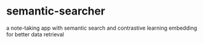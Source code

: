 # semantic-searcher

a note-taking app with semantic search and contrastive learning embedding for better data retrieval
